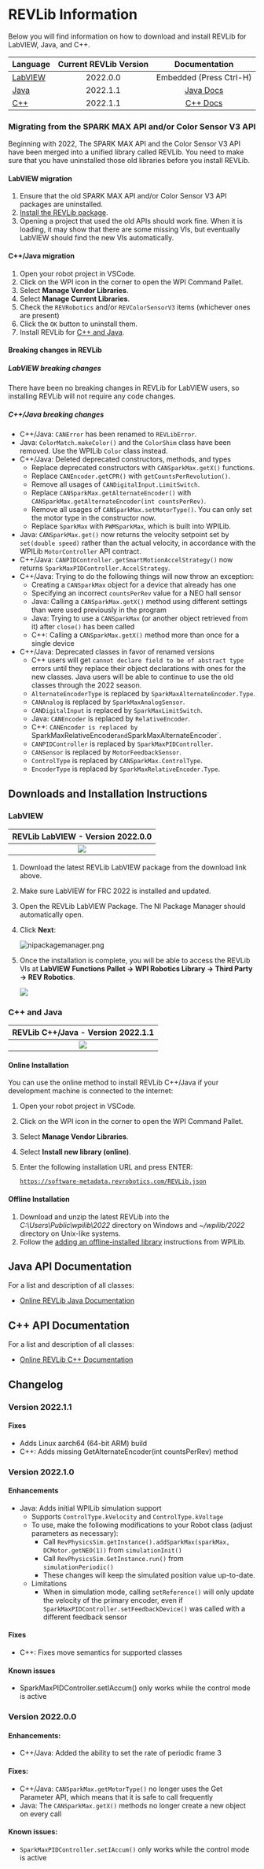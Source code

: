 # REVLib Information

Below you will find information on how to download and install REVLib for LabVIEW, Java, and C++.

| **Language**            | Current REVLib Version |             Documentation              |
|-------------------------|:----------------------:|:--------------------------------------:|
| [LabVIEW](./#labview)   |        2022.0.0        |        Embedded (Press Ctrl-H)         |
| [Java](./#c++-and-java) |        2022.1.1        | [Java Docs](./#java-api-documentation) |
| [C++](./#c++-and-java)  |        2022.1.1        |  [C++ Docs](./#c++-api-documentation)  |

### Migrating from the SPARK MAX API and/or Color Sensor V3 API

Beginning with 2022, The SPARK MAX API and the Color Sensor V3 API have been merged into a unified
library called REVLib. You need to make sure that you have uninstalled those old libraries before
you install REVLib.

#### LabVIEW migration

1. Ensure that the old SPARK MAX API and/or Color Sensor V3 API packages are uninstalled.
2. [Install the REVLib package](./#labview).
3. Opening a project that used the old APIs should work fine. When it is loading, it may show that
   there are some missing VIs, but eventually LabVIEW should find the new VIs automatically.

#### C++/Java migration

1. Open your robot project in VSCode.
2. Click on the WPI icon in the corner to open the WPI Command Pallet.
3. Select **Manage Vendor Libraries**.
4. Select **Manage Current Libraries**.
5. Check the `REVRobotics` and/or `REVColorSensorV3` items (whichever ones are present)
6. Click the `OK` button to uninstall them.
7. Install REVLib for [C++ and Java](./#c++-and-java).

#### Breaking changes in REVLib

##### LabVIEW breaking changes

There have been no breaking changes in REVLib for LabVIEW users, so installing REVLib will not
require any code changes.

##### C++/Java breaking changes

* C++/Java: `CANError` has been renamed to `REVLibError`.
* Java: `ColorMatch.makeColor()` and the `ColorShim` class have been removed. Use the WPILib `Color` class instead.
* C++/Java: Deleted deprecated constructors, methods, and types
  * Replace deprecated constructors with `CANSparkMax.getX()` functions.
  * Replace `CANEncoder.getCPR()` with `getCountsPerRevolution()`.
  * Remove all usages of `CANDigitalInput.LimitSwitch`.
  * Replace `CANSparkMax.getAlternateEncoder()` with `CANSparkMax.getAlternateEncoder(int countsPerRev)`.
  * Remove all usages of `CANSparkMax.setMotorType()`. You can only set the motor type in the constructor now.
  * Replace `SparkMax` with `PWMSparkMax`, which is built into WPILib.
* Java: `CANSparkMax.get()` now returns the velocity setpoint set by `set(double speed)` rather than
  the actual velocity, in accordance with the WPILib `MotorController` API contract.
* C++/Java: `CANPIDController.getSmartMotionAccelStrategy()` now returns `SparkMaxPIDController.AccelStrategy`.
* C++/Java: Trying to do the following things will now throw an exception:
  * Creating a `CANSparkMax` object for a device that already has one
  * Specifying an incorrect `countsPerRev` value for a NEO hall sensor
  * Java: Calling a `CANSparkMax.getX()` method using different settings than were used previously in the program
  * Java: Trying to use a `CANSparkMax` (or another object retrieved from it) after `close()` has been called
  * C++: Calling a `CANSparkMax.getX()` method more than once for a single device
* C++/Java: Deprecated classes in favor of renamed versions
  * C++ users will get `cannot declare field to be of abstract type` errors until they replace their object declarations with
    ones for the new classes. Java users will be able to continue to use the old classes through the 2022 season.
  * `AlternateEncoderType` is replaced by `SparkMaxAlternateEncoder.Type`.
  * `CANAnalog` is replaced by `SparkMaxAnalogSensor`.
  * `CANDigitalInput` is replaced by `SparkMaxLimitSwitch`.
  * Java: `CANEncoder` is replaced by `RelativeEncoder`.
  * C++: `CANEncoder is replaced by `SparkMaxRelativeEncoder` and `SparkMaxAlternateEncoder`.
  * `CANPIDController` is replaced by `SparkMaxPIDController`.
  * `CANSensor` is replaced by `MotorFeedbackSensor`.
  * `ControlType` is replaced by `CANSparkMax.ControlType`.
  * `EncoderType` is replaced by `SparkMaxRelativeEncoder.Type`.

## Downloads and Installation Instructions

### LabVIEW

|                                                                                 REVLib LabVIEW - Version 2022.0.0                                                                                  |
|:--------------------------------------------------------------------------------------------------------------------------------------------------------------------------------------------------:|
| [![](<../../.gitbook/assets/Download Latest LabView API.svg>)](https://github.com/REVrobotics/REV-Software-Binaries/releases/download/revlib-2022.0.0/REVLib-labVIEW-2022.0.0-0_windows_all.nipkg) |

1. Download the latest REVLib LabVIEW package from the download link above.
2. Make sure LabVIEW for FRC 2022 is installed and updated.
3. Open the REVLib LabVIEW Package. The NI Package Manager should automatically open.
4.  Click **Next**:

    ![nipackagemanager.png](https://cdn8.bigcommerce.com/s-t3eo8vwp22/product\_images/uploaded\_images/nipackagemanager.png)
5.  Once the installation is complete, you will be able to access the REVLib VIs at **LabVIEW Functions Pallet -> WPI Robotics Library -> Third Party -> REV Robotics**.

    ![](<../.gitbook/assets/REVLibPalette.png>)

### C++ and Java

|                                                                        REVLib C++/Java - Version 2022.1.1                                                                         |
|:---------------------------------------------------------------------------------------------------------------------------------------------------------------------------------:|
| [![](<../../.gitbook/assets/Download Latest JAVA API.svg>) ](https://github.com/REVrobotics/REV-Software-Binaries/releases/download/revlib-2022.1.1/REVLib-offline-v2022.1.1.zip) |

#### Online Installation

You can use the online method to install REVLib C++/Java if your development machine is connected to the internet:

1. Open your robot project in VSCode.
2. Click on the WPI icon in the corner to open the WPI Command Pallet.
3. Select **Manage Vendor Libraries**.
4. Select **Install new library (online)**.
5. Enter the following installation URL and press ENTER:

    [`https://software-metadata.revrobotics.com/REVLib.json`](https://software-metadata.revrobotics.com/REVLib.json)

#### Offline Installation

1. Download and unzip the latest REVLib into the _C:\Users\Public\wpilib\2022_ directory on Windows and _\~/wpilib/2022_ directory on Unix-like systems.
2. Follow the [adding an offline-installed library](https://docs.wpilib.org/en/latest/docs/software/wpilib-overview/3rd-party-libraries.html) instructions from WPILib.

## Java API Documentation

For a list and description of all classes:

* [Online REVLib Java Documentation](https://codedocs.revrobotics.com/java/com/revrobotics/package-summary.html)

[//]: # (* [Offline SPARK MAX Java Documentation &#40;pdf&#41;]&#40;https://www.revrobotics.com/content/sw/max/sw-docs/SPARK-MAX-Java-API-Offline.pdf&#41;)

## C++ API Documentation

For a list and description of all classes:

* [Online REVLib C++ Documentation](https://codedocs.revrobotics.com/cpp/namespacerev.html)

[//]: # (* [Offline SPARK MAX C++ Documentation &#40;pdf&#41;]&#40;https://www.revrobotics.com/content/sw/max/sw-docs/SPARK-MAX-Cpp-API-Offline.pdf&#41;)


## Changelog

### Version 2022.1.1

#### Fixes

* Adds Linux aarch64 (64-bit ARM) build
* C++: Adds missing GetAlternateEncoder(int countsPerRev) method

### Version 2022.1.0

#### Enhancements

* Java: Adds initial WPILib simulation support
  * Supports `ControlType.kVelocity` and `ControlType.kVoltage`
  * To use, make the following modifications to your Robot class (adjust parameters as necessary):
    * Call `RevPhysicsSim.getInstance().addSparkMax(sparkMax, DCMotor.getNEO(1))` from `simulationInit()`
    * Call `RevPhysicsSim.GetInstance.run()` from `simulationPeriodic()`
    * These changes will keep the simulated position value up-to-date.
  * Limitations
    * When in simulation mode, calling `setReference()` will only update the velocity of the primary encoder, even if `SparkMaxPIDController.setFeedbackDevice()` was called with a different feedback sensor

#### Fixes

* C++: Fixes move semantics for supported classes

#### Known issues

* SparkMaxPIDController.setIAccum() only works while the control mode is active

### Version 2022.0.0

#### Enhancements:

* C++/Java: Added the ability to set the rate of periodic frame 3

#### Fixes:

* C++/Java: `CANSparkMax.getMotorType()` no longer uses the Get Parameter API, which means that it is safe to call frequently
* Java: The `CANSparkMax.getX()` methods no longer create a new object on every call

#### Known issues:

* `SparkMaxPIDController.setIAccum()` only works while the control mode is active

